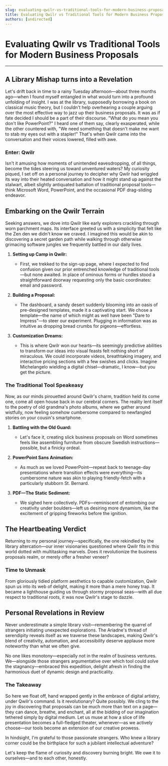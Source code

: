```yaml
---
slug: evaluating-qwilr-vs-traditional-tools-for-modern-business-proposals
title: Evaluating Qwilr vs Traditional Tools for Modern Business Proposals
authors: [undirected]
---
```



# Evaluating Qwilr vs Traditional Tools for Modern Business Proposals

---

## A Library Mishap turns into a Revelation

Let's drift back in time to a rainy Tuesday afternoon—about three months ago—when I found myself entangled in what would turn into a profound unfolding of insight. I was at the library, supposedly borrowing a book on classical music theory, but I couldn't help overhearing a couple arguing over the most effective way to jazz up their business proposals. It was as if fate decided I should be a part of their discourse. "What do you mean you don't like PowerPoint?" I heard one of them say, clearly exasperated, while the other countered with, "We need something that doesn't make me want to stab my eyes out with a stapler!" That's when Qwilr came into the conversation and their voices lowered, filled with awe.

### Enter: Qwilr

Isn't it amusing how moments of unintended eavesdropping, of all things, become the tides steering us toward unventured waters? My curiosity piqued, I set off on a personal journey to decipher why Qwilr had wriggled its way into their heated conversation and how it might stand up against the stalwart, albeit slightly antiquated battalion of traditional proposal tools—think Microsoft Word, PowerPoint, and the occasional PDF drag-sliding endeavor.

## Embarking on the Qwilr Terrain

Seeking answers, we dove into Qwilr like early explorers crackling through worn parchment maps. Its interface greeted us with a simplicity that felt like the Zen den we didn't know we craved. I imagined this would be akin to discovering a secret garden path while walking through otherwise grimacing software jungles we frequently battled in our daily lives. 

1. **Setting up Camp in Qwilr:**
   - First, we trekked to the sign-up page, where I expected to find confusion given our prior entrenched knowledge of traditional tools—but none awaited. In place of ominous forms or hurdles stood a straightforward doorway requesting only the basic coordinates: email and password. 
   
2. **Building a Proposal:**
   - The dashboard, a sandy desert suddenly blooming into an oasis of pre-designed templates, made it a captivating start. We chose a template—the name of which might as well have been "Dare to Impress"—to steer our experiment. Plugging in information was as intuitive as dropping bread crumbs for pigeons—effortless.

3. **Customization Dreams:**
   - This is where Qwilr won our hearts—its seemingly predictive abilities to transform our ideas into visual feasts felt nothing short of miraculous. We could incorporate videos, breathtaking imagery, and interactive pricing sections with a few swishes and clicks. Imagine Michelangelo wielding a digital chisel—dramatic, I know—but you get the picture.

### The Traditional Tool Speakeasy

Now, as our minds pirouetted around Qwilr's charm, tradition held its come one, come all open house back in our cerebral corners. The reality lent itself to the poetry of old grandma's photo albums, where we gather around wistfully, now feeling somehow cumbersome compared to newfangled stories on your cousin's smartphone.

1. **Battling with the Old Guard:**
   - Let's face it, creating slick business proposals on Word sometimes feels like assembling furniture from obscure Swedish instructions—possible, but a finicky ordeal.
   
2. **PowerPoint Sans Animation:**
   - As much as we loved PowerPoint—repeat back to teenage-day presentations where transition effects were everything—its cumbersome nature was akin to playing friendly-fetch with a particularly stubborn St. Bernard. 

3. **PDF—The Static Sediment:**
   - We sighed here collectively. PDFs—reminiscent of entombing our creativity under boulders—left us desiring more dynamism, like the excitement of gripping fireworks before the ignition. 

## The Heartbeating Verdict

Returning to my personal journey—specifically, the one rekindled by the library altercation—our inner visionaries questioned where Qwilr fits in this world dotted with multitasking marvels. Does it revolutionize the business proposals realm, or merely offer a fresher veneer?

### Time to Unmask

From gloriously tidied platform aesthetics to capable customization, Qwilr spun us into its web of delight, making it more than a mere honey trap. It became a lighthouse guiding us through stormy proposal seas—with all due respect to traditional roots, it was now Qwilr's stage to dazzle.

## Personal Revelations in Review

Never underestimate a simple library visit—remembering the quarrel of strangers initiating unexpected explorations. The Ariadne's thread of serendipity reveals itself as we traverse these landscapes, making Qwilr's blend of creativity, automation, and accessibility deserve applause more noteworthy than what we often give. 

No one likes monotony—especially not in the realm of business ventures. We—alongside those strangers argumentative over which tool could solve the stagnancy—embraced this expedition, delight afresh in finding the harmonious duet of dynamic design and practicality.

### The Takeaway

So here we float off, hand wrapped gently in the embrace of digital artistry, under Qwilr's command. Is it revolutionary? Quite possibly. We cling to the joy in discovering that proposals can be much more than text on a page—they can dance, breathe, and enchant, all at the bidding of our imagination tethered simply by digital medium. Let us muse at how a slice of life presentation becomes a full-fledged theater, whenever—as we actively choose—our tools become an extension of our creative prowess.

In hindsight, I'm grateful to those passionate strangers. Who knew a library corner could be the birthplace for such a jubilant intellectual adventure?

Let's keep the flame of curiosity and discovery burning bright. We owe it to ourselves—and to each other, honestly.